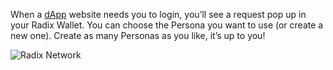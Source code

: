 When a [dApp](?glossaryAnchor=dapp) website needs you to login, you’ll see a request pop up in your Radix Wallet. You can choose the Persona you want to use (or create a new one). Create as many Personas as you like, it’s up to you!

![Radix Network](/quests-images/key/2.1-KeyImage_ConnectQuest)
